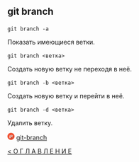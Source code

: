## git branch

```
git branch -a
```
Показать имеющиеся ветки.

```
git branch <ветка>
```
Создать новую ветку не переходя в неё.

```
git branch -b <ветка>
```
Создать новую ветку и перейти в неё.

```
git branch -d <ветка>
```
Удалить ветку.

[![git](../assets/git.png "Команда git branch")](https://git-scm.com/docs/git-branch) [git-branch](https://git-scm.com/docs/git-branch)




[< О Г Л А В Л Е Н И Е](../README.md)

